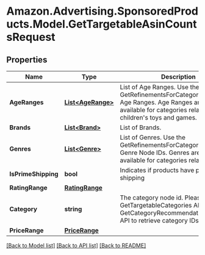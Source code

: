 # Amazon.Advertising.SponsoredProducts.Model.GetTargetableAsinCountsRequest

## Properties

Name | Type | Description | Notes
------------ | ------------- | ------------- | -------------
**AgeRanges** | [**List&lt;AgeRange&gt;**](AgeRange.md) | List of Age Ranges. Use the GetRefinementsForCategory to retrieve Age Ranges. Age Ranges are only available for categories related to children&#39;s toys and games. | [optional] 
**Brands** | [**List&lt;Brand&gt;**](Brand.md) | List of Brands. | [optional] 
**Genres** | [**List&lt;Genre&gt;**](Genre.md) | List of Genres. Use the GetRefinementsForCategory to retrieve Genre Node IDs. Genres are only available for categories related to books. | [optional] 
**IsPrimeShipping** | **bool** | Indicates if products have prime shipping | [optional] 
**RatingRange** | [**RatingRange**](RatingRange.md) |  | [optional] 
**Category** | **string** | The category node id. Please use the GetTargetableCategories API or GetCategoryRecommendationsForASINs API to retrieve category IDs. | 
**PriceRange** | [**PriceRange**](PriceRange.md) |  | [optional] 

[[Back to Model list]](../README.md#documentation-for-models) [[Back to API list]](../README.md#documentation-for-api-endpoints) [[Back to README]](../README.md)

